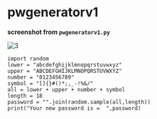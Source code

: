 # pwgeneratorv1

**screenshot from `pwgeneratorv1.py`**

![3](https://user-images.githubusercontent.com/54024035/146098975-710df2cc-aa48-4558-9f87-fb864c5c4acd.png)

```
import random
lower = "abcdefghijklmnopqrstuvwxyz"
upper = "ABCDEFGHİJKLMNOPQRSTUVWXYZ"
number = "0123456789"
symbol = "[]{}#()*;,_-!%&/"
all = lower + upper + number + symbol
length = 18
password = "".join(random.sample(all,length))
print("Your new password is =  ",password)
```
